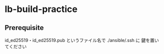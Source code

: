 # lb-build-practice

## Prerequisite

id_ed25519・id_ed25519.pub というファイル名で ./ansible/.ssh に 鍵を置いてください
